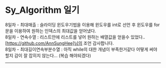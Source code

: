 # Sy_Algorithm 일기
8일차 - 최대매출 : 슬라이딩 윈도우기법을 이용해 윈도우를 int로 선언 후 윈도우를 for문을 이용하여 원하는 인덱스의 최대값을 얻어냈다. <BR>
8일차 - 연속수열 : 리스트안에 리스트를 넣어 원하는 배열값을 얻을수 있었다..[https://github.com/AnnSungHee]님의 조언 감사합니다. <BR>
8일차 - 최대길이연속부분수열 : 아직 while의 대한 개념이 부족한거같다 어떻게 써야할지 감이 잘 잡히지 않는다... (복습 해야되겠다) <BR>
<hr>
